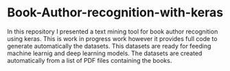 # Book-Author-recognition-with-keras
In this repository I presented a text mining tool for book author recognition using keras. 
This is work in progress work however it provides full code to generate automatically the datasets.
This datasets are ready for feeding machine learnig and deep learning models.
The datasets are created automatically from a list of PDF files containing the books.
